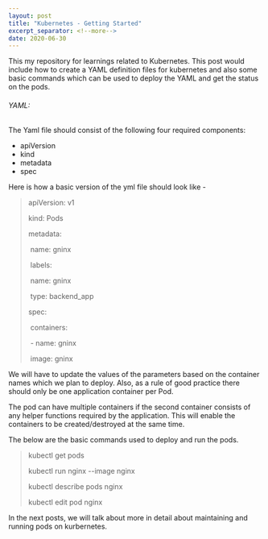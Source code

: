 ```yaml
---
layout: post
title: "Kubernetes - Getting Started"
excerpt_separator: <!--more-->
date: 2020-06-30
---
```


This my repository for learnings related to Kubernetes. This post would include how to create a YAML definition files for kubernetes and also some basic commands which can be used to deploy the YAML and get the status on the pods.

<!--more-->

###### YAML:

The Yaml file should consist of the following four required components:

- apiVersion
- kind
- metadata
- spec

Here is how a basic version of the yml file should look like -

>apiVersion: v1
>
>kind: Pods
>
>metadata:
>
>​	name: gninx
>
>​	labels: 
>
>​		name: gninx
>
>​		type: backend_app
>
>spec:
>
>​	containers:
>
>​		-  name: gninx 
>
>​		   image: gninx

We will have to update the values of the parameters based on the container names which we plan to deploy. Also, as a rule of good practice there should only be one application container per Pod. 

The pod can have multiple containers if the second container consists of any helper functions required by the application. This will enable the containers to be created/destroyed at the same time.

The below are the basic commands used to deploy and run the pods. 

> kubectl get pods
>
> kubectl run nginx --image nginx
>
> kubectl describe pods nginx
>
> kubectl edit pod nginx

In the next posts, we will talk about more in detail about maintaining and running pods on kurbernetes. 




